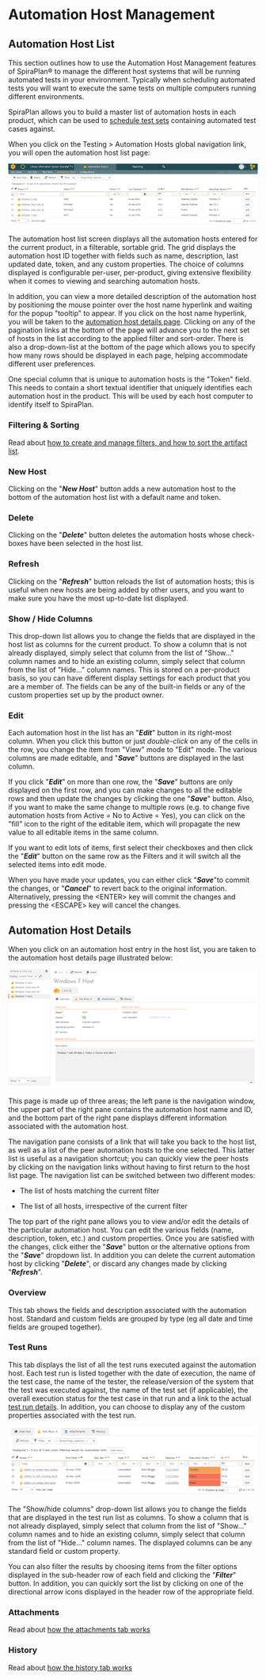 # Automation Host Management

## Automation Host List

This section outlines how to use the Automation Host Management features of SpiraPlan® to manage the different host systems that will be running automated tests in your environment. Typically when scheduling automated tests you will want to execute the same tests on multiple computers running different environments.

SpiraPlan allows you to build a master list of automation hosts in each product, which can be used to [schedule test sets](../Test-Set-Management/#scheduling-test-sets) containing automated test cases against. 

When you click on the Testing \> Automation Hosts global navigation link, you will open the automation host list page:

![](img/Test_Case_Management_230.png)

The automation host list screen displays all the automation hosts entered for the current product, in a filterable, sortable grid. The grid displays the automation host ID together with fields such as name, description, last updated date, token, and any custom properties. The choice of columns displayed is configurable per-user, per-product, giving extensive flexibility when it comes to viewing and searching automation hosts.

In addition, you can view a more detailed description of the automation host by positioning the mouse pointer over the host name hyperlink and waiting for the popup "tooltip" to appear. If you click on the host name hyperlink, you will be taken to the [automation host details page](#automation-host-details). Clicking on any of the pagination links at the bottom of the page will advance you to the next set of hosts in the list according to the applied filter and sort-order. There is also a drop-down-list at the bottom of the page which allows you to specify how many rows should be displayed in each page, helping accommodate different user preferences.

One special column that is unique to automation hosts is the "Token" field. This needs to contain a short textual identifier that uniquely identifies each automation host in the product. This will be used by each host computer to identify itself to SpiraPlan.


### Filtering & Sorting

Read about [how to create and manage filters, and how to sort the artifact list](Application-Wide.md#filtering).


### New Host

Clicking on the "***New Host***" button adds a new automation host to the bottom of the automation host list with a default name and token.


### Delete

Clicking on the "***Delete***" button deletes the automation hosts whose check-boxes have been selected in the host list.


### Refresh

Clicking on the "***Refresh***" button reloads the list of automation hosts; this is useful when new hosts are being added by other users, and you want to make sure you have the most up-to-date list displayed.


### Show / Hide Columns

This drop-down list allows you to change the fields that are displayed in the host list as columns for the current product. To show a column that is not already displayed, simply select that column from the list of "Show..." column names and to hide an existing column, simply select that column from the list of "Hide..." column names. This is stored on a per-product basis, so you can have different display settings for each product that you are a member of. The fields can be any of the built-in fields or any of the custom properties set up by the product owner.


### Edit

Each automation host in the list has an "***Edit***" button in its right-most column. When you click this button or just
*double-click* on any of the cells in the row, you change the item from "View" mode to "Edit" mode. The various columns are made editable, and "***Save***" buttons are displayed in the last column.

If you click "***Edit***" on more than one row, the "***Save***" buttons are only displayed on the first row, and you can make changes to all the editable rows and then update the changes by clicking the one "***Save***" button. Also, if you want to make the same change to multiple rows (e.g. to change five automation hosts from Active = No to Active = Yes), you can click on the "fill" icon to the right of the editable item, which will propagate the new value to all editable items in the same column.

If you want to edit lots of items, first select their checkboxes and then click the "***Edit***" button on the same row as the Filters and it will switch all the selected items into edit mode.

When you have made your updates, you can either click "***Save***"to commit the changes, or "***Cancel***" to revert back to the original information. Alternatively, pressing the <ENTER\> key will commit the changes and pressing the <ESCAPE\> key will cancel the changes.


## Automation Host Details

When you click on an automation host entry in the host list, you are taken to the automation host details page illustrated below:

![](img/Test_Case_Management_231.png)

This page is made up of three areas; the left pane is the navigation window, the upper part of the right pane contains the automation host name and ID, and the bottom part of the right pane displays different information associated with the automation host.

The navigation pane consists of a link that will take you back to the host list, as well as a list of the peer automation hosts to the one selected. This latter list is useful as a navigation shortcut; you can quickly view the peer hosts by clicking on the navigation links without having to first return to the host list page. The navigation list can be switched between two different modes:

-   The list of hosts matching the current filter

-   The list of all hosts, irrespective of the current filter

The top part of the right pane allows you to view and/or edit the details of the particular automation host. You can edit the various fields (name, description, token, etc.) and custom properties. Once you are satisfied with the changes, click either the "***Save***" button or the alternative options from the "***Save***" dropdown list. In addition you can delete the current automation host by clicking "***Delete***", or discard any changes made by clicking "***Refresh***".


### Overview

This tab shows the fields and description associated with the automation host. Standard and custom fields are grouped by type (eg all date and time fields are grouped together).


### Test Runs

This tab displays the list of all the test runs executed against the automation host. Each test run is listed together with the date of execution, the name of the test case, the name of the tester, the release/version of the system that the test was executed against, the name of the test set (if applicable), the overall execution status for the test case in that run and a link to the actual [test run details](#test-run-details). In addition, you can choose to display any of the custom properties associated with the test run.

![](img/Test_Case_Management_232.png)

The "Show/hide columns" drop-down list allows you to change the fields that are displayed in the test run list as columns. To show a column that is not already displayed, simply select that column from the list of "Show..." column names and to hide an existing column, simply select that column from the list of "Hide..." column names. The displayed columns can be any standard field or custom property.

You can also filter the results by choosing items from the filter options displayed in the sub-header row of each field and clicking the "***Filter***" button. In addition, you can quickly sort the list by clicking on one of the directional arrow icons displayed in the header row of the appropriate field.


### Attachments

Read about [how the attachments tab works](Application-Wide.md#attachments)


### History

Read about [how the history tab works](Application-Wide.md#history)